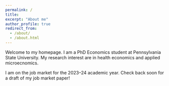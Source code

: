 ```yaml
---
permalink: /
title: 
excerpt: "About me"
author_profile: true
redirect_from: 
  - /about/
  - /about.html
---
```


Welcome to my homepage. I am a PhD Economics student at Pennsylvania State University. My research interest are in health economics and applied microecnomics. 

I am on the job market for the 2023–24 academic year. Check back soon for a draft of my job market paper!
